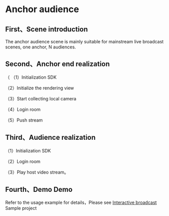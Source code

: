 # Anchor audience

## <a name='1'></a>First、Scene introduction

The anchor audience scene is mainly suitable for mainstream live broadcast scenes, one anchor, N audiences.

## <a name='2'></a>Second、Anchor end realization

（
（1）Initialization SDK

（2）Initialize the rendering view

（3）Start collecting local camera

（4）Login room

（5）Push stream


## <a name='3'></a>Third、Audience realization

（1）Initialization SDK

（2）Login room

（3）Play host video stream。

## <a name='4'></a>Fourth、Demo Demo

Refer to the usage example for details，Please see  [Interactive broadcast ](/?p=/en/ios/rtc/download_sdk.md&k=LKdNguJq)Sample project